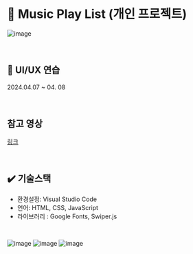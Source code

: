 # 📜 Music Play List (개인 프로젝트)
![image](https://github.com/WooRiGyeoRe/MusicPlayList/assets/144170214/b17b868c-67cf-4c77-a98c-03e74900f708)

<br>

## 📅 UI/UX 연습 
2024.04.07 ~ 04. 08 

<br>

## 참고 영상
<a href= "https://www.youtube.com/watch?v=ULnGCoTueQY&list=PLG7te9eYUi7tQydFHAv3h2YT1syQaQs1W&index=3" target='_blank'> 링크</a> <br>

<br>

## ✔️ 기술스택
- 환경설정:  Visual Studio Code
- 언어: HTML, CSS, JavaScript
- 라이브러리 : Google Fonts, Swiper.js

<br>

![image](https://github.com/WooRiGyeoRe/MusicPlayList/assets/144170214/56d093bd-4cd3-4cda-8354-2dbddb9ee522)
![image](https://github.com/WooRiGyeoRe/MusicPlayList/assets/144170214/4afbbbab-1a58-458c-8b10-bec8046ddce5)
![image](https://github.com/WooRiGyeoRe/MusicPlayList/assets/144170214/61b9e95c-ffb5-402b-b819-da46922fe6a9)

<br>

## 
